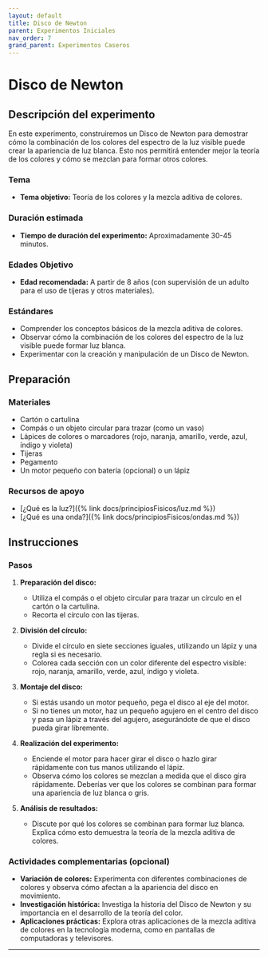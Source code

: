 ```yaml
---
layout: default
title: Disco de Newton
parent: Experimentos Iniciales
nav_order: 7
grand_parent: Experimentos Caseros
---
```


# Disco de Newton

## Descripción del experimento
En este experimento, construiremos un Disco de Newton para demostrar cómo la combinación de los colores del espectro de la luz visible puede crear la apariencia de luz blanca. Esto nos permitirá entender mejor la teoría de los colores y cómo se mezclan para formar otros colores.

### Tema
- **Tema objetivo:** Teoría de los colores y la mezcla aditiva de colores.

### Duración estimada
- **Tiempo de duración del experimento:** Aproximadamente 30-45 minutos.

### Edades Objetivo
- **Edad recomendada:** A partir de 8 años (con supervisión de un adulto para el uso de tijeras y otros materiales).

### Estándares
- Comprender los conceptos básicos de la mezcla aditiva de colores.
- Observar cómo la combinación de los colores del espectro de la luz visible puede formar luz blanca.
- Experimentar con la creación y manipulación de un Disco de Newton.

## Preparación
### Materiales
- Cartón o cartulina
- Compás o un objeto circular para trazar (como un vaso)
- Lápices de colores o marcadores (rojo, naranja, amarillo, verde, azul, índigo y violeta)
- Tijeras
- Pegamento
- Un motor pequeño con batería (opcional) o un lápiz

### Recursos de apoyo
- [¿Qué es la luz?]({% link docs/principiosFisicos/luz.md %})
- [¿Qué es una onda?]({% link docs/principiosFisicos/ondas.md %})

## Instrucciones
### Pasos
1. **Preparación del disco:**
   - Utiliza el compás o el objeto circular para trazar un círculo en el cartón o la cartulina.
   - Recorta el círculo con las tijeras.

2. **División del círculo:**
   - Divide el círculo en siete secciones iguales, utilizando un lápiz y una regla si es necesario.
   - Colorea cada sección con un color diferente del espectro visible: rojo, naranja, amarillo, verde, azul, índigo y violeta.

3. **Montaje del disco:**
   - Si estás usando un motor pequeño, pega el disco al eje del motor.
   - Si no tienes un motor, haz un pequeño agujero en el centro del disco y pasa un lápiz a través del agujero, asegurándote de que el disco pueda girar libremente.

4. **Realización del experimento:**
   - Enciende el motor para hacer girar el disco o hazlo girar rápidamente con tus manos utilizando el lápiz.
   - Observa cómo los colores se mezclan a medida que el disco gira rápidamente. Deberías ver que los colores se combinan para formar una apariencia de luz blanca o gris.

5. **Análisis de resultados:**
   - Discute por qué los colores se combinan para formar luz blanca. Explica cómo esto demuestra la teoría de la mezcla aditiva de colores.

### Actividades complementarias (opcional)
- **Variación de colores:** Experimenta con diferentes combinaciones de colores y observa cómo afectan a la apariencia del disco en movimiento.
- **Investigación histórica:** Investiga la historia del Disco de Newton y su importancia en el desarrollo de la teoría del color.
- **Aplicaciones prácticas:** Explora otras aplicaciones de la mezcla aditiva de colores en la tecnología moderna, como en pantallas de computadoras y televisores.

---
